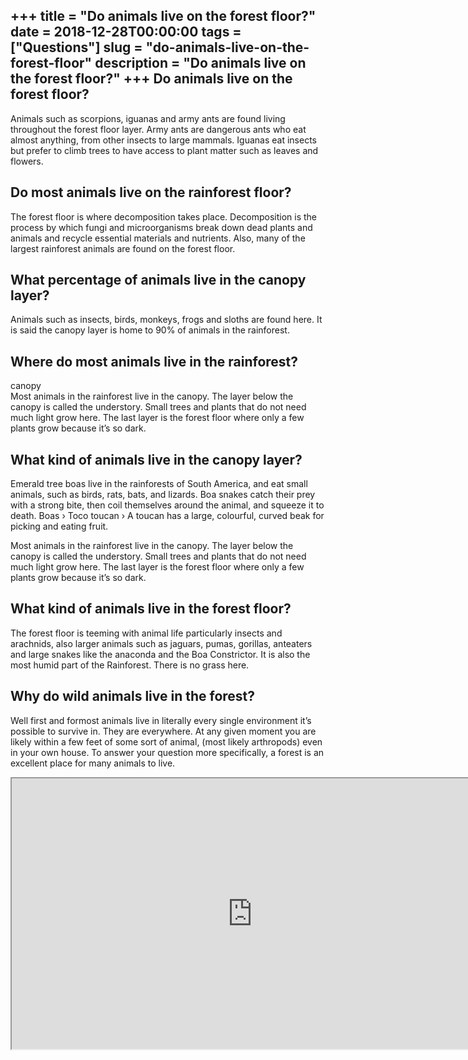 +++
title = "Do animals live on the forest floor?"
date = 2018-12-28T00:00:00
tags = ["Questions"]
slug = "do-animals-live-on-the-forest-floor"
description = "Do animals live on the forest floor?"
+++
Do animals live on the forest floor?
------------------------------------

Animals such as scorpions, iguanas and army ants are found living throughout the forest floor layer. Army ants are dangerous ants who eat almost anything, from other insects to large mammals. Iguanas eat insects but prefer to climb trees to have access to plant matter such as leaves and flowers.

Do most animals live on the rainforest floor?
---------------------------------------------

The forest floor is where decomposition takes place. Decomposition is the process by which fungi and microorganisms break down dead plants and animals and recycle essential materials and nutrients. Also, many of the largest rainforest animals are found on the forest floor.

What percentage of animals live in the canopy layer?
----------------------------------------------------

Animals such as insects, birds, monkeys, frogs and sloths are found here. It is said the canopy layer is home to 90% of animals in the rainforest.

Where do most animals live in the rainforest?
---------------------------------------------

canopy  
Most animals in the rainforest live in the canopy. The layer below the canopy is called the understory. Small trees and plants that do not need much light grow here. The last layer is the forest floor where only a few plants grow because it’s so dark.

What kind of animals live in the canopy layer?
----------------------------------------------

Emerald tree boas live in the rainforests of South America, and eat small animals, such as birds, rats, bats, and lizards. Boa snakes catch their prey with a strong bite, then coil themselves around the animal, and squeeze it to death. Boas › Toco toucan › A toucan has a large, colourful, curved beak for picking and eating fruit.

Most animals in the rainforest live in the canopy. The layer below the canopy is called the understory. Small trees and plants that do not need much light grow here. The last layer is the forest floor where only a few plants grow because it’s so dark.

What kind of animals live in the forest floor?
----------------------------------------------

The forest floor is teeming with animal life particularly insects and arachnids, also larger animals such as jaguars, pumas, gorillas, anteaters and large snakes like the anaconda and the Boa Constrictor. It is also the most humid part of the Rainforest. There is no grass here.

Why do wild animals live in the forest?
---------------------------------------

Well first and formost animals live in literally every single environment it’s possible to survive in. They are everywhere. At any given moment you are likely within a few feet of some sort of animal, (most likely arthropods) even in your own house. To answer your question more specifically, a forest is an excellent place for many animals to live.

<iframe allow="accelerometer; autoplay; clipboard-write; encrypted-media; gyroscope; picture-in-picture" allowfullscreen="" class="__youtube_prefs__  epyt-is-override  no-lazyload" data-no-lazy="1" data-origheight="433" data-origwidth="770" data-skipgform_ajax_framebjll="" height="433" id="_ytid_34088" loading="lazy" src="https://www.youtube.com/embed/blh3Kq9xf_o?enablejsapi=1&autoplay=0&cc_load_policy=0&cc_lang_pref=&iv_load_policy=1&loop=0&modestbranding=0&rel=1&fs=1&playsinline=0&autohide=2&theme=dark&color=red&controls=1&" title="YouTube player" width="770"></iframe>